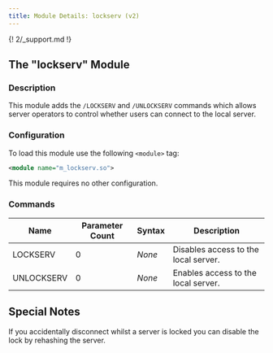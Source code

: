 ```yaml
---
title: Module Details: lockserv (v2)
---
```


{! 2/_support.md !}

## The "lockserv" Module

### Description

This module adds the `/LOCKSERV` and `/UNLOCKSERV` commands which allows server operators to control whether users can connect to the local server.

### Configuration

To load this module use the following `<module>` tag:

```xml
<module name="m_lockserv.so">
```

This module requires no other configuration.

### Commands

Name       | Parameter Count | Syntax | Description
---------- | --------------- | ------ | -----------
LOCKSERV   | 0               | *None* | Disables access to the local server.
UNLOCKSERV | 0               | *None* | Enables access to the local server.

## Special Notes

If you accidentally disconnect whilst a server is locked you can disable the lock by rehashing the server.
